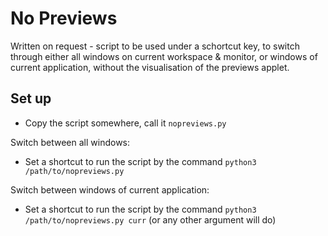 # No Previews
Written on request - script to be used under a schortcut key, to switch through either all windows on current workspace & monitor, or windows of current application, without the visualisation of the previews applet.

## Set up
- Copy the script somewhere, call it `nopreviews.py`

Switch between all windows:

- Set a shortcut to run the script by the command `python3 /path/to/nopreviews.py`

Switch between windows of current application:

- Set a shortcut to run the script by the command `python3 /path/to/nopreviews.py curr` (or any other argument will do)

